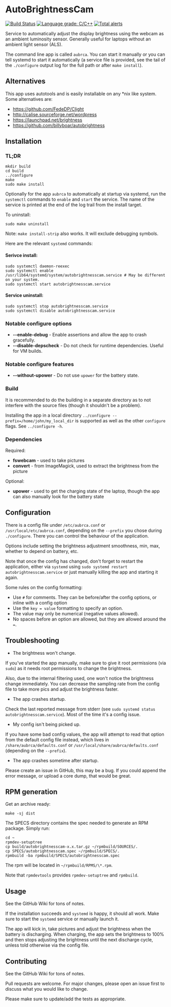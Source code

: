 # AutoBrightnessCam

[![Build Status](https://travis-ci.com/goglecm/AutoBrightnessCam.svg?branch=master)](https://travis-ci.com/goglecm/AutoBrightnessCam)
[![Language grade: C/C++](https://img.shields.io/lgtm/grade/cpp/g/goglecm/AutoBrightnessCam.svg?logo=lgtm&logoWidth=18)](https://lgtm.com/projects/g/goglecm/AutoBrightnessCam/context:cpp)
[![Total alerts](https://img.shields.io/lgtm/alerts/g/goglecm/AutoBrightnessCam.svg?logo=lgtm&logoWidth=18)](https://lgtm.com/projects/g/goglecm/AutoBrightnessCam/alerts/)

Service to automatically adjust the display brightness using the webcam as an
ambient luminosity sensor. Generally useful for laptops without an ambient light
sensor (ALS).

The command line app is called `aubrca`. You can start it manually or you can tell systemd to start it automatically (a service file is provided, see the tail of the `./configure` output log for the full path or after `make install`).

## Alternatives

This app uses autotools and is easily installable on any \*nix like system. Some alternatives are:

 - https://github.com/FedeDP/Clight
 - http://calise.sourceforge.net/wordpress
 - https://launchpad.net/brightness
 - https://github.com/billyboar/autobrightness

## Installation

### TL;DR

```
mkdir build
cd build
../configure
make
sudo make install
```

Optionally for the app `aubrca` to automatically at startup via systemd, run the
`systemctl` commands to `enable` and `start` the service. The name of the
service is printed at the end of the log trail from the install target.


To uninstall:


```
sudo make uninstall
```

Note: `make install-strip` also works. It will exclude debugging symbols.

Here are the relevant `systemd` commands:

#### Serivce install:
```
sudo systemctl daemon-reexec
sudo systemctl enable /usr/lib64/systemd/system/autobrightnesscam.service # May be different on your system.
sudo systemctl start autobrightnesscam.service
```
#### Service uninstall:
```
sudo systemctl stop autobrightnesscam.service
sudo systemctl disable autobrightnesscam.service
```


### Notable configure options

- **--enable-debug** - Enable assertions and allow the app to crash gracefully.
- **--disable-depscheck** - Do not check for runtime dependencies. Useful for VM
  builds.

### Notable configure features

- **--without-upower** - Do not use `upower` for the battery state.

### Build

It is recommended to do the building in a separate directory as to not interfere
with the source files (though it shouldn't be a problem).

Installing the app in a local directory `../configure
--prefix=/home/john/my_local_dir` is supported as well as the other `configure`
flags. See `../configure -h`.

### Dependencies

Required:

- **fswebcam** - used to take pictures
- **convert** - from ImageMagick, used to extract the brightness from the
  picture

Optional:

- **upower** - used to get the charging state of the laptop, though the app can
  also manually look for the battery state


## Configuration

There is a config file under `/etc/aubrca.conf` or `/usr/local/etc/aubrca.conf`,
depending on the `--prefix` you chose during `./configure`. There you can control
the behaviour of the application.

Options include setting the brightness adjustment smoothness, min, max, whether
to depend on battery, etc.

Note that once the config has changed, don't forget to restart the application,
either via `systemd` using `sudo systemd restart autobrightnesscam.service` or
just manually killing the app and starting it again.

Some rules on the config formatting:
- Use `#` for comments. They can be before/after the config options, or inline
  with a config option
- Use the `key = value` formatting to specify an option.
- The value may only be numerical (negative values allowed).
- No spaces before an option are allowed, but they are allowed around the `=`.


## Troubleshooting

- The brightness won't change.

If you've started the app manually, make sure to give it root permissions
(via `sudo`) as it needs root permissions to change the brightness.

Also, due to the internal filtering used, one won't notice the brightness change
immediately. You can decrease the sampling rate from the config file to take
more pics and adjust the brightness faster.

- The app crashes startup.

Check the last reported message from stderr (see `sudo systemd status
autobrightnesscam.service`). Most of the time it's a config issue.

- My config isn't being picked up.

If you have some bad config values, the app will attempt to read that option
from the default config file instead, which lives in `/share/aubrca/defaults.conf`
or `/usr/local/share/aubrca/defaults.conf` (depending on the `--prefix`).

- The app crashes sometime after startup.

Please create an issue in GitHub, this may be a bug. If you could append the
error message, or upload a core dump, that would be great.


## RPM generation

Get an archive ready:

```
make -sj dist
```

The SPECS directory contains the spec needed to generate an RPM package. Simply
run:

```
cd ~
rpmdev-setuptree
cp build/autobrightnesscam-x.x.tar.gz ~/rpmbuild/SOURCES/.
cp SPECS/autobrightnesscam.spec ~/rpmbuild/SPECS/.
rpmbuild -ba rpmbuild/SPECS/autobrightnesscam.spec
```

The rpm will be located in `~/rpmbuild/RPMS/\*.rpm`.

Note that `rpmdevtools` provides `rpmdev-setuptree` and `rpmbuild`.

## Usage

See the GitHub Wiki for tons of notes.

If the installation succeeds and `systemd` is happy, it should all work. Make
sure to start the `systemd` service or manually launch it.

The app will kick in, take pictures and adjust the brightness when the
battery is discharging. When charging, the app sets the brightness to 100% and
then stops adjusting the brightness until the next discharge cycle, unless told
otherwise via the config file.

## Contributing

See the GitHub Wiki for tons of notes.

Pull requests are welcome. For major changes, please open an issue first to
discuss what you would like to change.

Please make sure to update/add the tests as appropriate.
